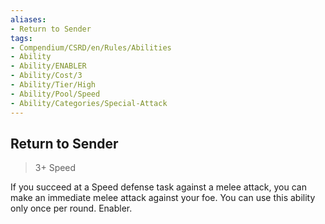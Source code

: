 ```yaml
---
aliases:
- Return to Sender
tags:
- Compendium/CSRD/en/Rules/Abilities
- Ability
- Ability/ENABLER
- Ability/Cost/3
- Ability/Tier/High
- Ability/Pool/Speed
- Ability/Categories/Special-Attack
---
```


  
## Return to Sender  
>3+  Speed  
  
If you succeed at a Speed defense task against a melee attack, you can make an immediate melee attack against your foe. You can use this ability only once per round. Enabler.